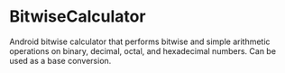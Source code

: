 BitwiseCalculator
=================

Android bitwise calculator that performs bitwise and simple arithmetic operations on binary, decimal, octal, and hexadecimal numbers. Can be used as a base conversion.
